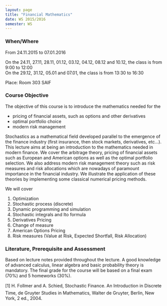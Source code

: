 ```yaml
---
layout: page
title: "Financial Mathematics"
date: WS 2015/2016
semester: WS
---
```

### When/Where

From 24.11.2015 to 07.01.2016

On the 24.11, 27.11, 28.11, 01.12, 03.12, 04.12, 08.12 and 10.12, the class is from 9:00 to 12:00   
On the 29.12, 31.12, 05.01 and 07.01, the class is from 13:30 to 16:30  

Place: Room 303 SAIF


### Course Objective

The objective of this course is to introduce the mathematics needed for the 

- pricing of financial assets, such as options and other derivatives
- optimal portfolio choice
- modern risk management

Stochastics as a mathematical field developed parallel to the emergence of the finance industry (first insurance, then stock markets, derivatives, etc...).
This lecture aims at being an introduction to
the mathematics needed in modern finance. We cover the arbitrage theory, pricing of financial assets such as European and American options as well as the optimal portfolio selection.
We also address modern risk management theory such as risk measures and risk allocations which are nowadays of paramount importance in the financial industry.
We illustrate the application of these theories by implementing some classical numerical pricing methods.

We will cover

1. Optimization 
2. Stochastic process (discrete)
3. Dynamic programming and simulation
4. Stochastic integrals and Ito formula
5. Derivatives Pricing
6. Change of measure
7. American Options Pricing
8. Risk measures (Value at Risk, Expected Shortfall, Risk Allocation)

### Literature, Prerequisite and Assessment

Based on lecture notes provided throughout the lecture.
A good knowledge of advanced calculus, linear algebra and basic probability theory is mandatory.
The final grade for the course will be based on a final exam (70%) and 5 homeworks (30%).


[1] H. Follmer and A. Schied, Stochastic Finance. An Introduction in
Discrete Time, de Gruyter Studies in Mathematics, Walter de Gruyter,
Berlin, New York, 2 ed., 2004.
